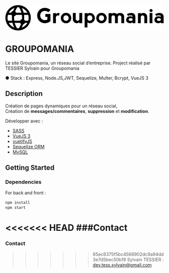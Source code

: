 ![Groupomania](frontend/src/assets/Groupomania_logos/icon-left-font-monochrome-black.svg)
# **GROUPOMANIA**

Le site Groupomania, un réseau social d’entreprise.
Project réalisé par TESSIER Sylvain pour Groupomania


● Stack : Express, Node.JS,JWT, Sequelize, Multer, Bcrypt, VueJS 3 

## Description

Création de pages dynamiques pour un réseau social,  
Création de **messages/commentaires**, **suppression** et **modification**.   

Développer avec :

- [SASS](https://sass-lang.com/documentation)  
- [VueJS 3](https://v3.vuejs.org/)  
- [vuetifyJS](https://next.vuetifyjs.com/en)  
- [Sequelize ORM](https://sequelize.org/v7/)  
- [MySQL](https://www.mysql.com/fr/)

## Getting Started

### Dependencies
For back and front :

```
npm install
npm start 
```

<<<<<<< HEAD
###Contact
=======
### Contact
>>>>>>> 65ec8375f5bc4568902dc9a94dd3e7d5bec50b19
Sylvain TESSIER : <dev.tess.sylvain@gmail.com>


